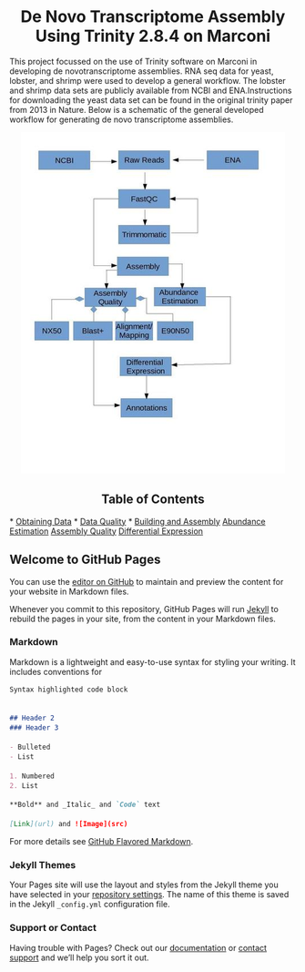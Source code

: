 
<h1 align="center"> De Novo Transcriptome Assembly Using Trinity 2.8.4 on Marconi</h1>
This project focussed on the use of Trinity software on Marconi in developing de novotranscriptome assemblies.  RNA seq data for yeast, lobster, and shrimp were used to develop a general workflow.  The lobster and shrimp data sets are publicly available from NCBI and ENA.Instructions for downloading the yeast data set can be found in the original trinity paper from 2013 in Nature. Below is a schematic of the general developed workflow for generating de novo transcriptome assemblies.

<p align="center">
  <img src="trinity.jpg" alt="Workflow"> 
</p>
<h2 align="center">Table of Contents</h2>
* <a href="https://github.com/nathanbumpus/nathanbumpus.io/data.md">Obtaining Data</a>
* <a href="https://github.com/nathanbumpus/nathanbumpus.io/dataqc.md">Data Quality</a>
* <a href="https://github.com/nathanbumpus/nathanbumpus.io/assembly.md">Building and Assembly</a>
<a href="https://github.com/nathanbumpus/nathanbumpus.io/abundances.md">Abundance Estimation</a>
<a href="https://github.com/nathanbumpus/nathanbumpus.io/asemblyqc.md">Assembly Quality</a>
<a href="https://github.com/nathanbumpus/nathanbumpus.io/DE.md">Differential Expression</a>






## Welcome to GitHub Pages

You can use the [editor on GitHub](https://github.com/nathanbumpus/nathanbumpus.githup.io/edit/master/README.md) to maintain and preview the content for your website in Markdown files.

Whenever you commit to this repository, GitHub Pages will run [Jekyll](https://jekyllrb.com/) to rebuild the pages in your site, from the content in your Markdown files.

### Markdown

Markdown is a lightweight and easy-to-use syntax for styling your writing. It includes conventions for

```markdown
Syntax highlighted code block


## Header 2
### Header 3

- Bulleted
- List

1. Numbered
2. List

**Bold** and _Italic_ and `Code` text

[Link](url) and ![Image](src)
```

For more details see [GitHub Flavored Markdown](https://guides.github.com/features/mastering-markdown/).

### Jekyll Themes

Your Pages site will use the layout and styles from the Jekyll theme you have selected in your [repository settings](https://github.com/nathanbumpus/nathanbumpus.githup.io/settings). The name of this theme is saved in the Jekyll `_config.yml` configuration file.

### Support or Contact

Having trouble with Pages? Check out our [documentation](https://help.github.com/categories/github-pages-basics/) or [contact support](https://github.com/contact) and we’ll help you sort it out.
